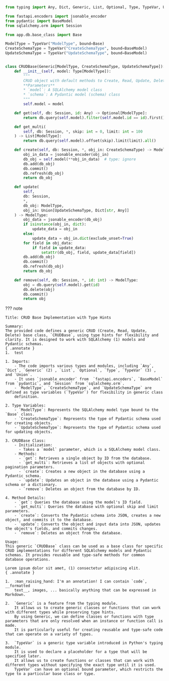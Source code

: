 ``` py
from typing import Any, Dict, Generic, List, Optional, Type, TypeVar, Union

from fastapi.encoders import jsonable_encoder
from pydantic import BaseModel
from sqlalchemy.orm import Session

from app.db.base_class import Base

ModelType = TypeVar("ModelType", bound=Base)
CreateSchemaType = TypeVar("CreateSchemaType", bound=BaseModel)
UpdateSchemaType = TypeVar("UpdateSchemaType", bound=BaseModel)


class CRUDBase(Generic[ModelType, CreateSchemaType, UpdateSchemaType]):
    def __init__(self, model: Type[ModelType]):
        """
        CRUD object with default methods to Create, Read, Update, Delete (CRUD).
        **Parameters**
        * `model`: A SQLAlchemy model class
        * `schema`: A Pydantic model (schema) class
        """
        self.model = model

    def get(self, db: Session, id: Any) -> Optional[ModelType]:
        return db.query(self.model).filter(self.model.id == id).first()

    def get_multi(
        self, db: Session, *, skip: int = 0, limit: int = 100
    ) -> List[ModelType]:
        return db.query(self.model).offset(skip).limit(limit).all()

    def create(self, db: Session, *, obj_in: CreateSchemaType) -> ModelType:
        obj_in_data = jsonable_encoder(obj_in)
        db_obj = self.model(**obj_in_data)  # type: ignore
        db.add(db_obj)
        db.commit()
        db.refresh(db_obj)
        return db_obj

    def update(
        self,
        db: Session,
        *,
        db_obj: ModelType,
        obj_in: Union[UpdateSchemaType, Dict[str, Any]]
    ) -> ModelType:
        obj_data = jsonable_encoder(db_obj)
        if isinstance(obj_in, dict):
            update_data = obj_in
        else:
            update_data = obj_in.dict(exclude_unset=True)
        for field in obj_data:
            if field in update_data:
                setattr(db_obj, field, update_data[field])
        db.add(db_obj)
        db.commit()
        db.refresh(db_obj)
        return db_obj

    def remove(self, db: Session, *, id: int) -> ModelType:
        obj = db.query(self.model).get(id)
        db.delete(obj)
        db.commit()
        return obj
```

??? note

    Title: CRUD Base Implementation with Type Hints
    
    Summary:
    The provided code defines a generic CRUD (Create, Read, Update, Delete) base class, `CRUDBase`, using type hints for flexibility and 
    clarity. It is designed to work with SQLAlchemy (1) models and Pydantic schemas.
    { .annotate }
    1.  test
    
    1. Imports:
        - The code imports various types and modules, including `Any`, `Dict`, `Generic` (2) , `List`, `Optional`, `Type`, `TypeVar` (3) , and `Union`.
        - It uses `jsonable_encoder` from  `fastapi.encoders`, `BaseModel` from `pydantic`, and `Session` from `sqlalchemy.orm`.
        - `ModelType`, `CreateSchemaType`, and `UpdateSchemaType` are defined as type variables (`TypeVar`) for flexibility in generic class 
        definition.
        
    2. Type Variables:
        - `ModelType`: Represents the SQLAlchemy model type bound to the `Base` class.
        - `CreateSchemaType`: Represents the type of Pydantic schema used for creating objects.
        - `UpdateSchemaType`: Represents the type of Pydantic schema used for updating objects.
    
    3. CRUDBase Class:
        - Initialization:
          - Takes a `model` parameter, which is a SQLAlchemy model class.
        - Methods:
          - `get`: Retrieves a single object by ID from the database.
          - `get_multi`: Retrieves a list of objects with optional pagination parameters.
          - `create`: Creates a new object in the database using a Pydantic schema.
          - `update`: Updates an object in the database using a Pydantic schema or a dictionary.
          - `remove`: Deletes an object from the database by ID.
      
    4. Method Details:
        - `get`: Queries the database using the model's ID field.
        - `get_multi`: Queries the database with optional skip and limit parameters.
        - `create`: Converts the Pydantic schema into JSON, creates a new object, and commits it to the database.
        - `update`: Converts the object and input data into JSON, updates the object's fields, and commits changes.
        - `remove`: Deletes an object from the database.
    
    Usage:
    This generic `CRUDBase` class can be used as a base class for specific CRUD implementations for different SQLAlchemy models and Pydantic 
    schemas. It provides reusable and type-safe methods for common database operations.
    
    Lorem ipsum dolor sit amet, (1) consectetur adipiscing elit.
    { .annotate }
    
    1.  :man_raising_hand: I'm an annotation! I can contain `code`, __formatted
        text__, images, ... basically anything that can be expressed in Markdown.
    
    2.  `Generic` is a feature from the typing module. 
        It allows us to create generic classes or functions that can work with different types while preserving type hints. 
        By using Generic, we can define classes or functions with type parameters that are only resolved when an instance or function call is made. 
        It is particularly useful for creating reusable and type-safe code that can operate on a variety of types.
        
    3.  `TypeVar` is a generic type variable introduced in Python's typing module.
        It is used to declare a placeholder for a type that will be specified later.
        It allows us to create functions or classes that can work with different types without specifying the exact type until it is used.
        TypeVar` can have an optional bound parameter, which restricts the type to a particular base class or type.
